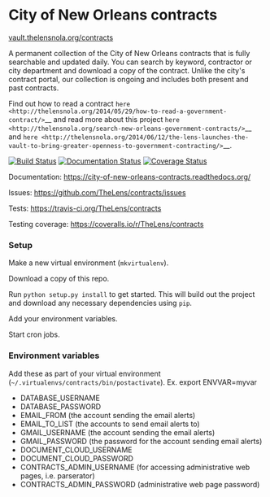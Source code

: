 # City of New Orleans contracts

[vault.thelensnola.org/contracts](http://vault.thelensnola.org/contracts)

A permanent collection of the City of New Orleans contracts that is fully searchable and updated daily. You can search by keyword, contractor or city department and download a copy of the contract. Unlike the city's contract portal, our collection is ongoing and includes both present and past contracts.

Find out how to read a contract `here <http://thelensnola.org/2014/05/29/how-to-read-a-government-contract/>`__ and read more about this project `here <http://thelensnola.org/search-new-orleans-government-contracts/>`__ and `here <http://thelensnola.org/2014/06/12/the-lens-launches-the-vault-to-bring-greater-openness-to-government-contracting/>`__. 

[![Build Status](https://travis-ci.org/TheLens/contracts.svg?branch=master)](https://travis-ci.org/TheLens/contracts) [![Documentation Status](https://readthedocs.org/projects/city-of-new-orleans-contracts/badge/?version=latest)](https://readthedocs.org/projects/city-of-new-orleans-contracts/?badge=latest) [![Coverage Status](https://coveralls.io/repos/TheLens/contracts/badge.svg)](https://coveralls.io/r/TheLens/contracts)

Documentation: https://city-of-new-orleans-contracts.readthedocs.org/

Issues: https://github.com/TheLens/contracts/issues

Tests: https://travis-ci.org/TheLens/contracts

Testing coverage: https://coveralls.io/r/TheLens/contracts


### Setup

Make a new virtual environment (`mkvirtualenv`).

Download a copy of this repo.

Run `python setup.py install` to get started. This will build out the project and download any necessary dependencies using `pip`.

Add your environment variables.

Start cron jobs.

### Environment variables

Add these as part of your virtual environment (`~/.virtualenvs/contracts/bin/postactivate`). Ex. export ENVVAR=myvar

* DATABASE_USERNAME
* DATABASE_PASSWORD
* EMAIL_FROM (the account sending the email alerts)
* EMAIL_TO_LIST (the accounts to send email alerts to)
* GMAIL_USERNAME (the account sending the email alerts)
* GMAIL_PASSWORD (the password for the account sending email alerts)
* DOCUMENT_CLOUD_USERNAME
* DOCUMENT_CLOUD_PASSWORD
* CONTRACTS_ADMIN_USERNAME (for accessing administrative web pages, i.e. parserator)
* CONTRACTS_ADMIN_PASSWORD (administrative web page password)
